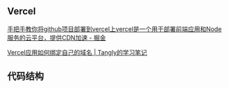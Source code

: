 ## Vercel

[手把手教你将github项目部署到vercel上vercel是一个用于部署前端应用和Node服务的云平台，提供CDN加速 - 掘金](https://juejin.cn/post/7143067114025254919)

[Vercel应用如何绑定自己的域名 | Tangly的学习笔记](https://blog.tangly1024.com/article/vercel-domain)

## 代码结构
